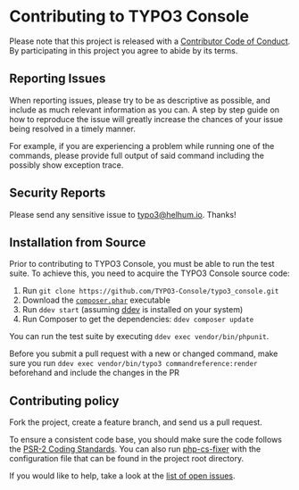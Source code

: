 # Contributing to TYPO3 Console

Please note that this project is released with a
[Contributor Code of Conduct](http://contributor-covenant.org/version/1/4/).
By participating in this project you agree to abide by its terms.

## Reporting Issues

When reporting issues, please try to be as descriptive as possible, and include
as much relevant information as you can. A step by step guide on how to
reproduce the issue will greatly increase the chances of your issue being
resolved in a timely manner.

For example, if you are experiencing a problem while running one of the
commands, please provide full output of said command including the possibly
show exception trace.

## Security Reports

Please send any sensitive issue to [typo3@helhum.io](mailto:typo3@helhum.io). Thanks!

## Installation from Source

Prior to contributing to TYPO3 Console, you must be able to run the test suite.
To achieve this, you need to acquire the TYPO3 Console source code:

1. Run `git clone https://github.com/TYPO3-Console/typo3_console.git`
2. Download the [`composer.phar`](https://getcomposer.org/composer.phar) executable
3. Run `ddev start` (assuming [ddev](https://ddev.com/) is installed on your system)
4. Run Composer to get the dependencies: `ddev composer update`

You can run the test suite by executing `ddev exec vendor/bin/phpunit`.

Before you submit a pull request with a new or changed command,
make sure you run `ddev exec vendor/bin/typo3 commandreference:render` beforehand
and include the changes in the PR

Contributing policy
-------------------

Fork the project, create a feature branch, and send us a pull request.

To ensure a consistent code base, you should make sure the code follows
the [PSR-2 Coding Standards](http://www.php-fig.org/psr/psr-2/). You can also
run [php-cs-fixer](https://github.com/FriendsOfPHP/PHP-CS-Fixer) with the
configuration file that can be found in the project root directory.

If you would like to help, take a look at the [list of open issues](https://github.com/TYPO3-Console/TYPO3-Console/issues).
